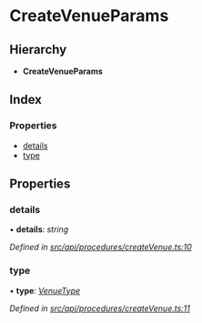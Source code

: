 # CreateVenueParams

## Hierarchy

* **CreateVenueParams**

## Index

### Properties

* [details](createvenueparams.md#details)
* [type](createvenueparams.md#type)

## Properties

### details

• **details**: _string_

_Defined in_ [_src/api/procedures/createVenue.ts:10_](https://github.com/PolymathNetwork/polymesh-sdk/blob/a0872cf4/src/api/procedures/createVenue.ts#L10)

### type

• **type**: [_VenueType_](../enums/venuetype.md)

_Defined in_ [_src/api/procedures/createVenue.ts:11_](https://github.com/PolymathNetwork/polymesh-sdk/blob/a0872cf4/src/api/procedures/createVenue.ts#L11)

